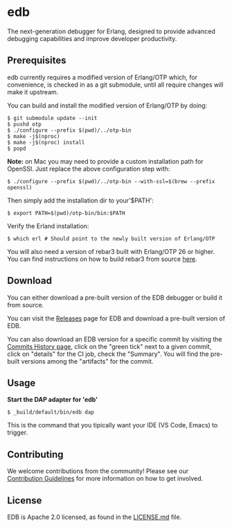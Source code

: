 edb
=====

The next-generation debugger for Erlang, designed to provide advanced debugging capabilities and improve developer productivity.

Prerequisites
-------------

edb currently requires a modified version of Erlang/OTP which, for convenience, is checked in as a git submodule, until all require changes will make it upstream.

You can build and install the modified version of Erlang/OTP by doing:
```
$ git submodule update --init
$ pushd otp
$ ./configure --prefix $(pwd)/../otp-bin
$ make -j$(nproc)
$ make -j$(nproc) install
$ popd
```
**Note:** on Mac you may need to provide a custom installation path for OpenSSl. Just replace the above configuration step with:
```
$ ./configure --prefix $(pwd)/../otp-bin --with-ssl=$(brew --prefix openssl)
```
Then simply add the installation dir to your'$PATH':
```
$ export PATH=$(pwd)/otp-bin/bin:$PATH

```
Verify the Erland installation:
```
$ which erl # Should point to the newly built version of Erlang/OTP

```
You will also need a version of rebar3 built with Erlang/OTP 26 or higher. You can find instructions on how to build rebar3 from source [here](https://rebar3.org/docs/getting-started/#installing-from-source).




Download
--------
You can either download a pre-built version of the EDB debugger or build it from source.

You can visit the [Releases](https://github.com/WhatsApp/edb/releases) page for EDB and download a pre-built version of EDB.

You can also download an EDB version for a specific commit by visiting the [Commits History page](https://github.com/WhatsApp/edb/commits/main/), click on the "green tick" next to a given commit, click on "details" for the CI job, check the "Summary". You will find the pre-built versions among the "artifacts" for the commit.


Usage
-----

**Start the DAP adapter for 'edb'**
```
$ _build/default/bin/edb dap

```
This is the command that you tipically want your IDE (VS Code, Emacs) to trigger.

Contributing
------------

We welcome contributions from the community! Please see our [Contribution Guidelines](https://github.com/WhatsApp/edb/blob/10e839183fc719ead600525c94f1089587bba69a/.github/CONTRIBUTING.md) for more information on how to get involved.

License
-------

EDB is Apache 2.0 licensed, as found in the [LICENSE.md](./LICENSE.md) file.
